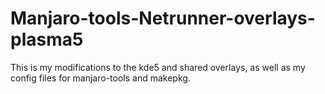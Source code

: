 # Manjaro-tools-Netrunner-overlays-plasma5
This is my modifications to the kde5 and shared overlays, as well as my config files for manjaro-tools and makepkg.
